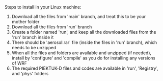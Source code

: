 Steps to install in your Linux machine:
1) Download all the files from 'main' branch, and treat this to be your mother folder 
2) Download all the files from 'run' branch
3) Create a folder named 'run', and keep all the downloaded files from the 'run' branch inside it
4) There should be 'aerosol.rar' file (inside the files in 'run' branch), which needs to be unzipped
5) When all the files and folders are available and unzipped (if needed), install by 'configure' and 'compile' as you do for installing any versions of WRF
6) The required PIEKTUK-D files and codes are available in 'run', 'Registry', and 'phys' folders 
